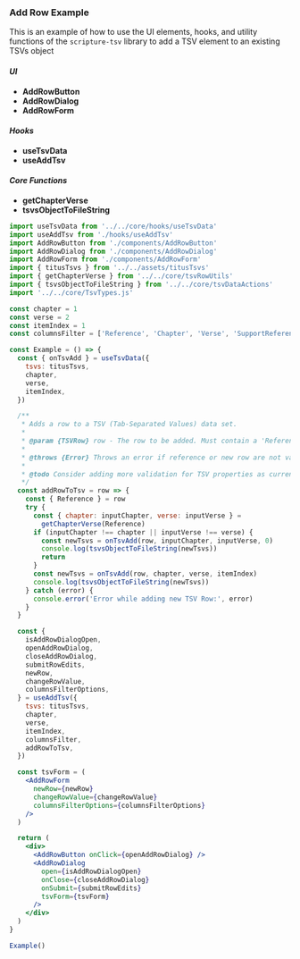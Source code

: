 ### Add Row Example

<!-- TODO: Add more documentation, especially to hooks and core functions -->
<!-- TODO: Display original TSVs, new TSVs, and new file content to user -->

This is an example of how to use the UI elements, hooks, and utility functions
of the `scripture-tsv` library to add a TSV element to an existing TSVs object

#### _UI_

- **AddRowButton**
- **AddRowDialog**
- **AddRowForm**

#### _Hooks_

- **useTsvData**
- **useAddTsv**

#### _Core Functions_

- **getChapterVerse**
- **tsvsObjectToFileString**

```jsx
import useTsvData from '../../core/hooks/useTsvData'
import useAddTsv from './hooks/useAddTsv'
import AddRowButton from './components/AddRowButton'
import AddRowDialog from './components/AddRowDialog'
import AddRowForm from './components/AddRowForm'
import { titusTsvs } from '../../assets/titusTsvs'
import { getChapterVerse } from '../../core/tsvRowUtils'
import { tsvsObjectToFileString } from '../../core/tsvDataActions'
import '../../core/TsvTypes.js'

const chapter = 1
const verse = 2
const itemIndex = 1
const columnsFilter = ['Reference', 'Chapter', 'Verse', 'SupportReference']

const Example = () => {
  const { onTsvAdd } = useTsvData({
    tsvs: titusTsvs,
    chapter,
    verse,
    itemIndex,
  })

  /**
   * Adds a row to a TSV (Tab-Separated Values) data set.
   *
   * @param {TSVRow} row - The row to be added. Must contain a 'Reference' field formatted as 'chapter:verse'.
   *
   * @throws {Error} Throws an error if reference or new row are not valid TSV data
   *
   * @todo Consider adding more validation for TSV properties as currently since it's quite generic.
   */
  const addRowToTsv = row => {
    const { Reference } = row
    try {
      const { chapter: inputChapter, verse: inputVerse } =
        getChapterVerse(Reference)
      if (inputChapter !== chapter || inputVerse !== verse) {
        const newTsvs = onTsvAdd(row, inputChapter, inputVerse, 0)
        console.log(tsvsObjectToFileString(newTsvs))
        return
      }
      const newTsvs = onTsvAdd(row, chapter, verse, itemIndex)
      console.log(tsvsObjectToFileString(newTsvs))
    } catch (error) {
      console.error('Error while adding new TSV Row:', error)
    }
  }

  const {
    isAddRowDialogOpen,
    openAddRowDialog,
    closeAddRowDialog,
    submitRowEdits,
    newRow,
    changeRowValue,
    columnsFilterOptions,
  } = useAddTsv({
    tsvs: titusTsvs,
    chapter,
    verse,
    itemIndex,
    columnsFilter,
    addRowToTsv,
  })

  const tsvForm = (
    <AddRowForm
      newRow={newRow}
      changeRowValue={changeRowValue}
      columnsFilterOptions={columnsFilterOptions}
    />
  )

  return (
    <div>
      <AddRowButton onClick={openAddRowDialog} />
      <AddRowDialog
        open={isAddRowDialogOpen}
        onClose={closeAddRowDialog}
        onSubmit={submitRowEdits}
        tsvForm={tsvForm}
      />
    </div>
  )
}

Example()
```
